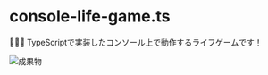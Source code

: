 # console-life-game.ts

🥨🥨🥨 TypeScriptで実装したコンソール上で動作するライフゲームです！  

![成果物](./docs/images/fruit.gif)  

